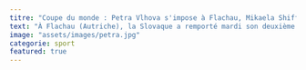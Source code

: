 ```yaml
---
titre: "Coupe du monde : Petra Vlhova s'impose à Flachau, Mikaela Shiffrin 3e"
text: "À Flachau (Autriche), la Slovaque a remporté mardi son deuxième slalom consécutif après Zagreb le 4 janvier. Mikaela Shiffrin, 3e, n'avait plus été battue deux fois d'affilée depuis plus de cinq ans. Après une première manche remportée de haute volée, Petra Vlhova a réussi à s'imposer à Flachau, mardi soir, malgré le cinquième temps seulement en deuxième manche. Après son succès à Zagreb (Croatie) le 4 janvier, la Slovaque réalise un brillant début d'année 2020. En 1'53''65, elle a terrassé de nouveau la reine de la discipline, Mikaela Shiffrin, seulement troisième à Flachau. Car l'Américaine a également été devancée par la Suédoise Anna Swenn Larsson. La Suédoise a signé la meilleure deuxième manche (59''66) pour finir à un petit dixième de Vhlova. Shiffrin est, elle, reléguée à 0''43 de la Slovaque. Déjà battue à Zagreb, l'Américaine laisse échapper deux slaloms consécutifs dans la même saison pour la première fois depuis plus de cinq ans !"
image: "assets/images/petra.jpg"
categorie: sport
featured: true
---
```

